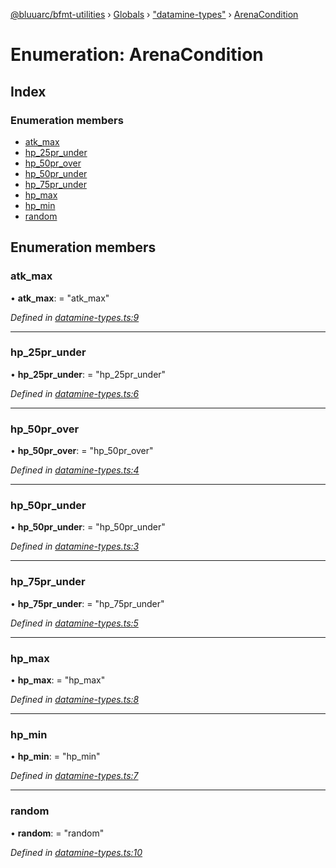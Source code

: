 [@bluuarc/bfmt-utilities](../README.md) › [Globals](../globals.md) › ["datamine-types"](../modules/_datamine_types_.md) › [ArenaCondition](_datamine_types_.arenacondition.md)

# Enumeration: ArenaCondition

## Index

### Enumeration members

* [atk_max](_datamine_types_.arenacondition.md#atk_max)
* [hp_25pr_under](_datamine_types_.arenacondition.md#hp_25pr_under)
* [hp_50pr_over](_datamine_types_.arenacondition.md#hp_50pr_over)
* [hp_50pr_under](_datamine_types_.arenacondition.md#hp_50pr_under)
* [hp_75pr_under](_datamine_types_.arenacondition.md#hp_75pr_under)
* [hp_max](_datamine_types_.arenacondition.md#hp_max)
* [hp_min](_datamine_types_.arenacondition.md#hp_min)
* [random](_datamine_types_.arenacondition.md#random)

## Enumeration members

###  atk_max

• **atk_max**: = "atk_max"

*Defined in [datamine-types.ts:9](https://github.com/BluuArc/bfmt-utilities/blob/076080a/src/datamine-types.ts#L9)*

___

###  hp_25pr_under

• **hp_25pr_under**: = "hp_25pr_under"

*Defined in [datamine-types.ts:6](https://github.com/BluuArc/bfmt-utilities/blob/076080a/src/datamine-types.ts#L6)*

___

###  hp_50pr_over

• **hp_50pr_over**: = "hp_50pr_over"

*Defined in [datamine-types.ts:4](https://github.com/BluuArc/bfmt-utilities/blob/076080a/src/datamine-types.ts#L4)*

___

###  hp_50pr_under

• **hp_50pr_under**: = "hp_50pr_under"

*Defined in [datamine-types.ts:3](https://github.com/BluuArc/bfmt-utilities/blob/076080a/src/datamine-types.ts#L3)*

___

###  hp_75pr_under

• **hp_75pr_under**: = "hp_75pr_under"

*Defined in [datamine-types.ts:5](https://github.com/BluuArc/bfmt-utilities/blob/076080a/src/datamine-types.ts#L5)*

___

###  hp_max

• **hp_max**: = "hp_max"

*Defined in [datamine-types.ts:8](https://github.com/BluuArc/bfmt-utilities/blob/076080a/src/datamine-types.ts#L8)*

___

###  hp_min

• **hp_min**: = "hp_min"

*Defined in [datamine-types.ts:7](https://github.com/BluuArc/bfmt-utilities/blob/076080a/src/datamine-types.ts#L7)*

___

###  random

• **random**: = "random"

*Defined in [datamine-types.ts:10](https://github.com/BluuArc/bfmt-utilities/blob/076080a/src/datamine-types.ts#L10)*
